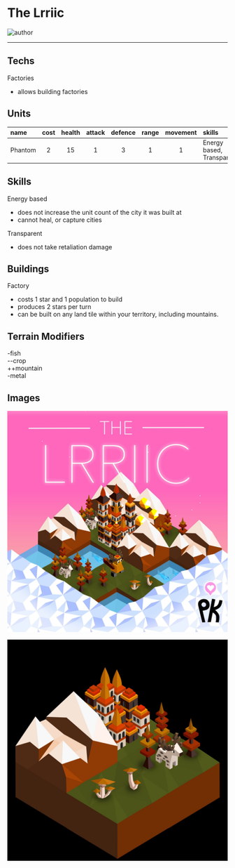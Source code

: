 # The Lrriic

![author](https://img.shields.io/badge/author-Grass%234931-%237289DA)

---

## Techs

Factories

- allows building factories

## Units


| name | cost | health | attack | defence | range | movement | skills |
|:-----|:----:|:------:|:------:|:-------:|:-----:|:--------:|:-------|
| Phantom | 2 | 15 | 1 | 3 | 1 | 1 | Energy based, Transparent |

## Skills

Energy based

- does not increase the unit count of the city it was built at
- cannot heal, or capture cities

Transparent

- does not take retaliation damage

## Buildings

Factory

- costs 1 star and 1 population to build
- produces 2 stars per turn
- can be built on any land tile within your territory, including mountains.

## Terrain Modifiers

-fish  
--crop  
++mountain  
-metal  

## Images

![Teaser Poster](../images/lrriic0.jpg)

![Terrain Sample](../images/lrriic1.jpg)
